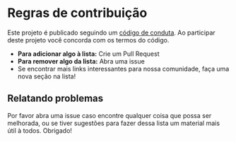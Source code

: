 # Regras de contribuição

Este projeto é publicado seguindo um [código de conduta](CÓDIGO-DE-CONDUTA.md). 
Ao participar deste projeto você concorda com os termos do código.

- **Para adicionar algo à lista:** Crie um Pull Request
- **Para remover algo da lista:** Abra uma issue
- Se encontrar mais links interessantes para nossa comunidade, faça uma nova seção na lista!

## Relatando problemas

Por favor abra uma issue caso encontre qualquer coisa que possa ser melhorada, ou se tiver sugestões para fazer dessa lista um material mais útil à todos. Obrigado!
